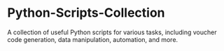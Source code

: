# Python-Scripts-Collection
A collection of useful Python scripts for various tasks, including voucher code generation, data manipulation, automation, and more.
